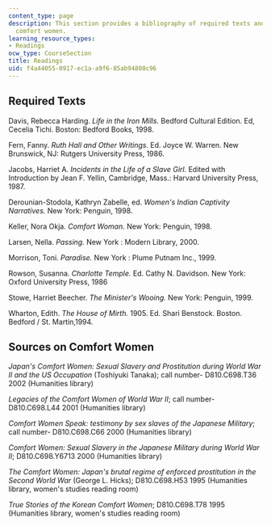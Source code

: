 ```yaml
---
content_type: page
description: This section provides a bibliography of required texts and sources on
  comfort women.
learning_resource_types:
- Readings
ocw_type: CourseSection
title: Readings
uid: f4a44055-0917-ec1a-a9f6-85ab94800c96
---
```


Required Texts
--------------

Davis, Rebecca Harding. _Life in the Iron Mills._ Bedford Cultural Edition. Ed, Cecelia Tichi. Boston: Bedford Books, 1998.

Fern, Fanny. _Ruth Hall and Other Writings._ Ed. Joyce W. Warren. New Brunswick, NJ: Rutgers University Press, 1986.

Jacobs, Harriet A. _Incidents in the Life of a Slave Girl._ Edited with Introduction by Jean F. Yellin, Cambridge, Mass.: Harvard University Press, 1987.

Derounian-Stodola, Kathryn Zabelle, ed. _Women's Indian Captivity Narratives._ New York: Penguin, 1998.

Keller, Nora Okja. _Comfort Woman._ New York: Penguin, 1998.

Larsen, Nella. _Passing._ New York : Modern Library, 2000.

Morrison, Toni. _Paradise._ New York : Plume Putnam Inc., 1999.

Rowson, Susanna. _Charlotte Temple._ Ed. Cathy N. Davidson. New York: Oxford University Press, 1986

Stowe, Harriet Beecher. _The Minister's Wooing._ New York: Penguin, 1999.

Wharton, Edith. _The House of Mirth._ 1905. Ed. Shari Benstock. Boston. Bedford / St. Martin,1994.

Sources on Comfort Women
------------------------

_Japan's Comfort Women: Sexual Slavery and Prostitution during World War II and the US Occupation_ (Toshiyuki Tanaka); call number- D810.C698.T36 2002 (Humanities library)

_Legacies of the Comfort Women of World War II_; call number- D810.C698.L44 2001 (Humanities library)

_Comfort Women Speak: testimony by sex slaves of the Japanese Military_; call number- D810.C698.C66 2000 (Humanities library)

_Comfort Women: Sexual Slavery in the Japanese Military during World War II_; D810.C698.Y6713 2000 (Humanities library)

_The Comfort Women: Japan's brutal regime of enforced prostitution in the Second World War_ (George L. Hicks); D810.C698.H53 1995 (Humanities library, women's studies reading room)

_True Stories of the Korean Comfort Women_; D810.C698.T78 1995 (Humanities library, women's studies reading room)